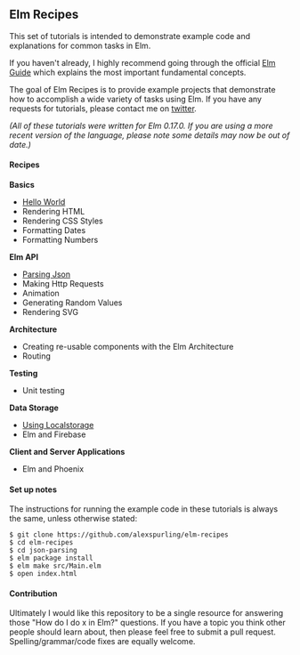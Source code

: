 ## Elm Recipes

This set of tutorials is intended to demonstrate example code and explanations for common tasks in Elm.

If you haven't already, I highly recommend going through the official [Elm Guide](http://guide.elm-lang.org/) which explains the most important fundamental concepts.

The goal of Elm Recipes is to provide example projects that demonstrate how to accomplish a wide variety of tasks using Elm. If you have any requests for tutorials, please contact me on [twitter](https://twitter.com/alexspurling).

*(All of these tutorials were written for Elm 0.17.0. If you are using a more recent version of the language, please note some details may now be out of date.)*

#### Recipes

**Basics**
* [Hello World](hello-world)
* Rendering HTML
* Rendering CSS Styles
* Formatting Dates
* Formatting Numbers

**Elm API**
* [Parsing Json](json-parsing)
* Making Http Requests
* Animation
* Generating Random Values
* Rendering SVG

**Architecture**
* Creating re-usable components with the Elm Architecture
* Routing

**Testing**
* Unit testing

**Data Storage**
* [Using Localstorage](localstorage)
* Elm and Firebase

**Client and Server Applications**
* Elm and Phoenix

#### Set up notes

The instructions for running the example code in these tutorials is always the same, unless otherwise stated:

```
$ git clone https://github.com/alexspurling/elm-recipes
$ cd elm-recipes
$ cd json-parsing
$ elm package install
$ elm make src/Main.elm
$ open index.html
```

#### Contribution

Ultimately I would like this repository to be a single resource for answering those "How do I do x in Elm?" questions. If you have a topic you think other people should learn about, then please feel free to submit a pull request. Spelling/grammar/code fixes are equally welcome.